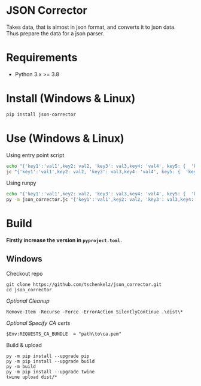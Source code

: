 # JSON Corrector

Takes data, that is almost in json format, and converts it to json data. <br>
Thus prepare the data for a json parser.

# Requirements

* Python 3.x >= 3.8

# Install (Windows & Linux)

```bash
pip install json-corrector
```

# Use (Windows & Linux)
Using entry point script
```bash
echo "{'key1':'val1',key2: val2, 'key3': val3,key4: 'val4', key5: {  'key6': val6  },key7: 'val7: val7,val7'}" | jc
jc "{'key1':'val1',key2: val2, 'key3': val3,key4: 'val4', key5: {  'key6': val6  },key7: 'val7: val7,val7'}"
```
Using runpy
```bash
echo "{'key1':'val1',key2: val2, 'key3': val3,key4: 'val4', key5: {  'key6': val6  },key7: 'val7: val7,val7'}" | py -m json_corrector.jc
py -m json_corrector.jc "{'key1':'val1',key2: val2, 'key3': val3,key4: 'val4', key5: {  'key6': val6  },key7: 'val7: val7,val7'}"
```

# Build
**Firstly increase the version in `pyproject.toml`.**
## Windows
Checkout repo
```pwsh
git clone https://github.com/tschenkelz/json_corrector.git
cd json_corrector
```

*Optional Cleanup*
```pwsh
Remove-Item -Recurse -Force -ErrorAction SilentlyContinue .\dist\*
```

*Optional Specify CA certs*
```pwsh
$Env:REQUESTS_CA_BUNDLE  = "path\to\ca.pem"
```

Build & upload
```pwsh
py -m pip install --upgrade pip
py -m pip install --upgrade build
py -m build
py -m pip install --upgrade twine
twine upload dist/*
```